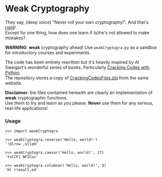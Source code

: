 # Weak Cryptography
They say, (deep voice) "Never roll your own cryptography!". And that's [right](https://www.schneier.com/blog/archives/2015/05/amateurs_produc.html)!</br>
Except for one thing, how does one learn if (s)he's not allowed to make mistakes?

**WARNING**: **weak** cryptography ahead! Use `weakCryptogra.py` as a sandbox for introductory courses and experiments.

The code has been entirely rewritten but it's heavily inspired by Al Sweigart's wonderful series of books. Particularly [Cracking Codes with Python](https://inventwithpython.com/cracking/).<br/>
The repository stores a copy of [CrackingCodesFiles.zip](https://inventwithpython.com/CrackingCodesFiles.zip) from the same website.<br/>

**Disclaimer**: the files contained herewith are clearly an implementation of **weak** cryptographic functions.</br>
Use them to try and learn as you please. **Never** use them for any serious, real-life applications!

### Usage
```
>>> import weakCryptogra

>>> weakCryptogra.reverse('Hello, world!')
'!dlrow ,olleH'

>>> weakCryptogra.caesar('Hello, world!', 17)
'YvCCF{ NFICu='

>>> weakCryptogra.columnar('Hello, world!', 3)
'Hl r!eowll,od'
```

